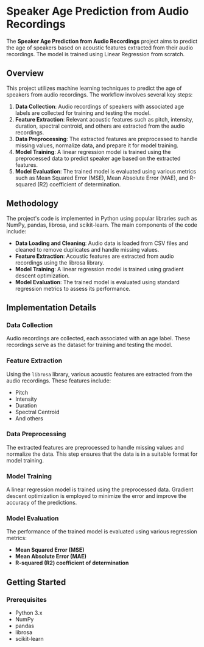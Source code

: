 # Speaker Age Prediction from Audio Recordings

The **Speaker Age Prediction from Audio Recordings** project aims to predict the age of speakers based on acoustic features extracted from their audio recordings. The model is trained using Linear Regression from scratch.

## Overview

This project utilizes machine learning techniques to predict the age of speakers from audio recordings. The workflow involves several key steps:

1. **Data Collection**: Audio recordings of speakers with associated age labels are collected for training and testing the model.
2. **Feature Extraction**: Relevant acoustic features such as pitch, intensity, duration, spectral centroid, and others are extracted from the audio recordings.
3. **Data Preprocessing**: The extracted features are preprocessed to handle missing values, normalize data, and prepare it for model training.
4. **Model Training**: A linear regression model is trained using the preprocessed data to predict speaker age based on the extracted features.
5. **Model Evaluation**: The trained model is evaluated using various metrics such as Mean Squared Error (MSE), Mean Absolute Error (MAE), and R-squared (R2) coefficient of determination.

## Methodology

The project's code is implemented in Python using popular libraries such as NumPy, pandas, librosa, and scikit-learn. The main components of the code include:

- **Data Loading and Cleaning**: Audio data is loaded from CSV files and cleaned to remove duplicates and handle missing values.
- **Feature Extraction**: Acoustic features are extracted from audio recordings using the librosa library.
- **Model Training**: A linear regression model is trained using gradient descent optimization.
- **Model Evaluation**: The trained model is evaluated using standard regression metrics to assess its performance.

## Implementation Details

### Data Collection

Audio recordings are collected, each associated with an age label. These recordings serve as the dataset for training and testing the model.

### Feature Extraction

Using the `librosa` library, various acoustic features are extracted from the audio recordings. These features include:

- Pitch
- Intensity
- Duration
- Spectral Centroid
- And others

### Data Preprocessing

The extracted features are preprocessed to handle missing values and normalize the data. This step ensures that the data is in a suitable format for model training.

### Model Training

A linear regression model is trained using the preprocessed data. Gradient descent optimization is employed to minimize the error and improve the accuracy of the predictions.

### Model Evaluation

The performance of the trained model is evaluated using various regression metrics:

- **Mean Squared Error (MSE)**
- **Mean Absolute Error (MAE)**
- **R-squared (R2) coefficient of determination**

## Getting Started

### Prerequisites

- Python 3.x
- NumPy
- pandas
- librosa
- scikit-learn
